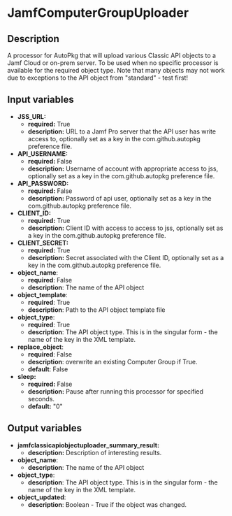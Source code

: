 # JamfComputerGroupUploader

## Description

A processor for AutoPkg that will upload various Classic API objects to a Jamf Cloud or on-prem server. To be used when no specific processor is available for the required object type. Note that many objects may not work due to exceptions to the API object from "standard" - test first!

## Input variables

- **JSS_URL:**
  - **required:** True
  - **description:** URL to a Jamf Pro server that the API user has write access to, optionally set as a key in the com.github.autopkg preference file.
- **API_USERNAME:**
  - **required:** False
  - **description:** Username of account with appropriate access to jss, optionally set as a key in the com.github.autopkg preference file.
- **API_PASSWORD:**
  - **required:** False
  - **description:** Password of api user, optionally set as a key in the com.github.autopkg preference file.
- **CLIENT_ID:**
  - **required:** True
  - **description:** Client ID with access to access to jss, optionally set as a key in the com.github.autopkg preference file.
- **CLIENT_SECRET:**
  - **required:** True
  - **description:** Secret associated with the Client ID, optionally set as a key in the com.github.autopkg preference file.
- **object_name**:
  - **required**: False
  - **description**: The name of the API object
- **object_template**:
  - **required**: True
  - **description**: Path to the API object template file
- **object_type**:
  - **required**: True
  - **description**: The API object type. This is in the singular form - the name of the key in the XML template.
- **replace_object**:
  - **required**: False
  - **description**: overwrite an existing Computer Group if True.
  - **default**: False
- **sleep:**
  - **required:** False
  - **description:** Pause after running this processor for specified seconds.
  - **default:** "0"

## Output variables

- **jamfclassicapiobjectuploader_summary_result:**
  - **description:** Description of interesting results.
- **object_name**:
  - **description**: The name of the API object
- **object_type**:
  - **description**: The API object type. This is in the singular form - the name of the key in the XML template.
- **object_updated**:
  - **description**: Boolean - True if the object was changed.
